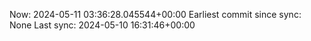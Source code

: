 Now: 2024-05-11 03:36:28.045544+00:00 Earliest commit since sync: None Last sync: 2024-05-10 16:31:46+00:00
